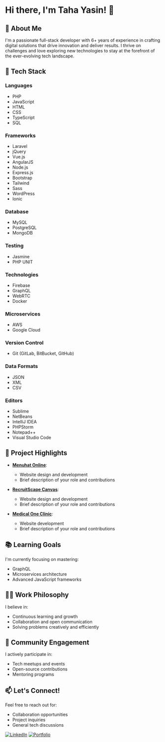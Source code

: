 # Hi there, I'm Taha Yasin! 👋

## 🚀 About Me

I'm a passionate full-stack developer with 6+ years of experience in crafting digital solutions that drive innovation and deliver results. I thrive on challenges and love exploring new technologies to stay at the forefront of the ever-evolving tech landscape.

## 🔧 Tech Stack

### Languages
- PHP
- JavaScript
- HTML
- CSS
- TypeScript
- SQL

### Frameworks
- Laravel
- jQuery
- Vue.js
- AngularJS
- Node.js
- Express.js
- Bootstrap
- Tailwind
- Sass
- WordPress
- Ionic

### Database
- MySQL
- PostgreSQL
- MongoDB

### Testing
- Jasmine
- PHP UNIT

### Technologies
- Firebase
- GraphQL
- WebRTC
- Docker

### Microservices
- AWS
- Google Cloud

### Version Control
- Git (GitLab, BitBucket, GitHub)

### Data Formats
- JSON
- XML
- CSV

### Editors
- Sublime
- NetBeans
- IntelliJ IDEA
- PHPStorm
- Notepad++
- Visual Studio Code

## 🌟 Project Highlights

- **[Menuhat Online](https://menuhat.online/)**:
  - Website design and development
  - Brief description of your role and contributions

- **[RecruitScape Canvas](https://canvas.recruitscape.com/)**:
  - Website design and development
  - Brief description of your role and contributions

- **[Medical One Clinic](http://www.medicaloneclinic.com/)**:
  - Website development
  - Brief description of your role and contributions

## 📚 Learning Goals

I'm currently focusing on mastering:
- GraphQL
- Microservices architecture
- Advanced JavaScript frameworks

## 👨‍💻 Work Philosophy

I believe in:
- Continuous learning and growth
- Collaboration and open communication
- Solving problems creatively and efficiently

## 🌱 Community Engagement

I actively participate in:
- Tech meetups and events
- Open-source contributions
- Mentoring programs

## 📫 Let's Connect!

Feel free to reach out for:
- Collaboration opportunities
- Project inquiries
- General tech discussions

[![LinkedIn](https://img.shields.io/badge/-LinkedIn-blue?style=flat&logo=Linkedin&logoColor=white)](https://www.linkedin.com/in/taha-yasin-a0085a277/)
[![Portfolio](https://img.shields.io/badge/-Portfolio-red?style=flat&logo=appveyor&logoColor=white)](https://your-portfolio.com)

